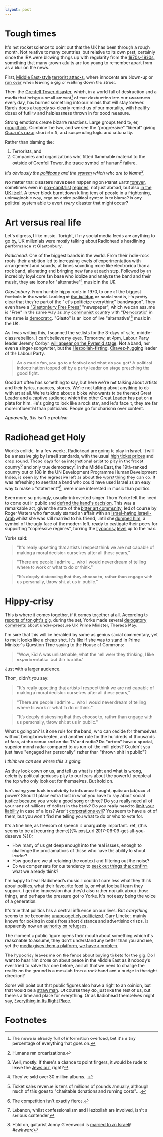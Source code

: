 ```yaml
---
layout: post
---
```


# Tough times
It's not rocket science to point out that the UK has been through a
rough month. Not relative to many countries, but relative to its own
past, certainly since the IRA were blowing things up with regularity
from the
[1970s-1990s](https://www.youtube.com/watch?v=T2oYrX5E_5I), something
that many grown adults are too young to remember apart from as
a blur on the news.

First,
[Middle East-style](http://www.haaretz.com/israel-news/1.625137)
[terrorist
attacks](http://www.jpost.com/Arab-Israeli-Conflict/GRAPHIC-IMAGES-East-Jerusalem-Arab-rams-car-into-ultra-Orthodox-Jews-then-stabs-them-423831),
where innocents are blown-up or [run
over](http://www.timesofisrael.com/3-dead-as-truck-plows-into-troops-in-jerusalem/) when leaving a gig or walking down the street.

Then, the [Grenfell Tower disaster](https://blogs.spectator.co.uk/2017/06/grenfell-tower-blaze-disaster-waiting-happen/), which, in a world full of destruction and a media
that brings a small amount[^amount] of that destruction into our
awareness every day, has burned something into our minds that will
stay forever. Rarely does a tragedy so-clearly remind us of our
mortality, with healthy doses of futility and helplessness thrown in for
good measure.

[^amount]: The news is already full of information overload, but it's a tiny percentage of everything that goes on.

Strong emotions create bizarre reactions. Large groups tend to, er,
[groupthink](https://en.wikipedia.org/wiki/Groupthink). Combine the two,
and  we see the "progressive" "liberal" giving [Occam's razor](https://en.wikipedia.org/wiki/Occam%27s_razor) short shrift, and suspending logic and rationality.

Rather than blaming the:
1. Terrorists, and
2. Companies and organizations who fitted flammable material to
the outside of Grenfell Tower, the tragic symbol of human[^human] failure,

[^human]: Humans run organizations.

*It's obviously the
[politicans](https://www.youtube.com/watch?v=3FH4lzsRYq8)
and the
[system](https://socialistworker.org/2017/06/20/a-system-that-let-working-class-people-burn?quicktabs_sw-recent-articles=6-20)
which who are to blame[^blame].*

[^blame]: Well, mostly. If there's a chance to point fingers, it would be rude to leave the [Jews out](http://www.timesofisrael.com/london-marchers-in-al-quds-day-parade-blame-tower-block-fire-on-zionists/), right?

No matter that disasters have been happening on
Planet Earth [forever](https://en.wikipedia.org/wiki/Plague_of_Justinian),
sometimes even in [non-capitalist](https://www.forbes.com/sites/ivonaiacob/2016/07/24/venezuelas-failed-socialist-experiment/#7bcce4b041dd)
[regimes](http://www.cnbc.com/2015/07/01/greek-disaster-is-all-about-socialism.html),
not just abroad, but also [in the UK itself](https://www.youtube.com/watch?v=Je65Vw7ndro). A tower block burnt down killing tens of people in a frightening, unimaginable way, ergo an entire political system is to blame? Is any political system able to avert *every* disaster that might occur?

# Art versus real life
Let's digress, I like music. Tonight, if my social media feeds are anything to go by, UK millenials were mostly
talking about Radiohead's headlining performance at Glastonbury.

*Radiohead.* One of the biggest bands in the world. From their indie-rock
roots, their ambition led to increasing levels of experimentation with
arrangement and sounds, at times sounding more
like electronica than a rock band, alienating and bringing new fans at
each step. Followed by an incredibly loyal core fan
base who idolize and analyze the band and their music, they
are icons for "alternative"[^alt] music in the UK.

[^alt]: They've sold over 30 million albums...

*Glastonbury.* From humble hippy roots in 1970, to one of the biggest festivals in the world. Looking at [the buildup](https://www.facebook.com/glastonburyofficial/photos/a.10150183961960964.301221.40513090963/10154390258045964/?type=3)
on social media, it's pretty clear that they're part of the "let's politicize everything" bandwagon". They even have a ["Glastonbury Free Press"](https://www.facebook.com/glastonburyofficial/photos/a.10150183961960964.301221.40513090963/10154488416945964/?type=3)
"newspaper", which we can assume is "Free" in the same way as any [communist country](https://en.wikipedia.org/wiki/East_Germany) with ["Democratic"](https://en.wikipedia.org/wiki/North_Korea) in the name is
[democratic](https://en.wikipedia.org/wiki/Weasel_word). "Glasto"
is an icon of live "alternative"[^alte] music in the UK.

[^alte]: Ticket sales revenue is tens of millions of pounds annually, although much of this goes to "charitable donations and running costs"....

As I was writing this, I scanned the setlists for the 3-days of
safe, middle-class rebellion. I can't believe my eyes. Tomorrow, at 4pm,
Labour Party leader Jeremy Corbyn [will appear on the Pyramid
stage](https://www.theguardian.com/music/2017/jun/16/jeremy-corbyn-pyramid-stage-glastonbury-festival-2017).
Not a band, nor even a singer-songwriter, but the
[Hezbollah-flirting](https://www.youtube.com/watch?v=u2ij-683iP8),
[Chavez-hugging](https://twitter.com/jeremycorbyn/status/309065744954580992) leader of the Labour Party.

> As a music fan, you go to a festival and what do you get? A political
> indoctrination topped off by a party leader on stage preaching the good fight.

Good art often has something to say, but here we're not
talking about artists and their lyrics, nuances, stories. We're not talking
about anything to do with art at all. We're talking about a bloke who wants to
be the next [Great Leader](https://www.youtube.com/watch?v=y7Sp_J-3WW8) and a captive audience which the other [Great Leader](http://www.nme.com/news/music/michael-eavis-glastonbury-people-voted-jeremy-corbyn-2091722) has put on a plate for him. He's going to look like a rock
star, and let's face it, they are far more influential than
politicians. People go for charisma over content.

*Apparently, this isn't a problem.*

# Radiohead get Holy

Worlds collide. In a few weeks, Radiohead are going to play in Israel. It will be
a massive gig by Israeli standards, with the usual [high ticket prices](http://www.haaretz.com/israel-news/culture/.premium-1.772246)
and [crap
sound](http://www.timesofisrael.com/talk-this-way-aerosmith-rocks-out-in-tel-aviv-despite-mic-issues/).
These days for an international artist to play in
the freest country[^free] and only true democracy[^democracy] in the Middle
East, the 19th-ranked country out of 188 in the UN Development Programme
Human Development Index, is seen by the regressive left as
about the [worst
thing](http://www.foxnews.com/opinion/2017/03/24/say-what-un-human-rights-council-declares-israel-worlds-no-1-human-rights-violator.html) they can do. It was refreshing to see
that a band who could have used Israel as an easy way to make a
"statement"[^wife], were more interested in music than politics.

[^free]: The competition isn't exactly fierce.
[^democracy]: Lebanon, whilst confessionalism and Hezbollah are involved, isn't a serious contender.
[^wife]: Hold on, guitarist Jonny Greenwood is [married to an Israeli](http://www.jpost.com/Israel-News/Culture/Israeli-Jewish-Arab-rock-group-to-join-Radiohead-for-US-tour-484794)! *#awkward*

Even more surprisingly, usually-introverted singer Thom Yorke felt
the need to come out in public and [defend the band's
decision](http://www.rollingstone.com/music/news/thom-yorke-breaks-silence-on-israel-controversy-w485142).
This was a remarkable act, given the state of the [bitter art
community](https://www.theguardian.com/music/2017/apr/24/artists-urge-radiohead-to-cancel-gig-in-israel), led of course by Roger Waters who famously started an affair with an [Israel-hating Israeli-Arab](http://pagesix.com/2016/06/15/roger-waters-moves-on-with-pals-ex-wife/)
whilst she was still married to his friend, until she [dumped him](http://www.dailymail.co.uk/tvshowbiz/article-3788626/Pink-Floyd-rocker-Roger-Waters-73-splits-Palestinian-writer-Rula-Jebreal-43-months-long-affair.html),
a symbol of the ugly face of the modern left, ready to castigate their
peers for supporting "oppressive regimes", turning the
[hypocrisy](http://www.dailywire.com/news/283/howard-stern-calls-out-anti-israel-hypocrisy-james-barrett) [level](http://www.israellycool.com/2017/03/22/reader-post-roger-waters-latest-act-of-hypocrisy/)
up to the max.

Yorke said:

> "It's really upsetting that artists I respect think we are not capable
> of making a moral decision ourselves after all these years,"

> "There are people I admire … who I would never dream of telling where
> to work or what to do or think."

> "It’s deeply distressing that they choose to, rather than engage with
> us personally, throw shit at us in public."

# Hippy-crisy

This is where it comes together, if it comes together at all. According to
[reports of tonight's gig](http://www.nme.com/news/music/thom-yorke-taunts-theresa-may-shouting-strong-stable-radiohead-glastonbury-set-2092601),
during the set, Yorke made several [derogatory comments](http://www.independent.co.uk/arts-entertainment/music/reviews/radiohead-glastonbury-review-2017-latest-theresa-may-creep-ok-computer-set-list-a7805901.html) about under-pressure UK Prime Minister, Theresa May.

I'm sure that this will be heralded by some as genius social
commentary, yet to me it looks like a cheap shot. It's like if she was
to stand in Prime Minister's Question Time saying to the House of
Commons:
> "Wow, Kid A was unlistenable, what the hell were they thinking, I like
experimentation but this is shite."

Just with a larger audience.

Thom, didn't you say:

> "It's really upsetting that artists I respect think we are not capable
> of making a moral decision ourselves after all these years,"

> "There are people I admire … who I would never dream of telling where
> to work or what to do or think."

> "It’s deeply distressing that they choose to, rather than engage with
> us personally, throw shit at us in public."

What's going on? Is it one rule for the band, who can decide for
themselves without being browbeaten, and another rule for the hundreds
of thousands of fans, at the venue and on the TV and radio? Do "artists"
have a special, superior moral radar compared to us run-of-the-mill plebs?
Couldn't you just have "engaged her personally" rather than "thrown shit in
public"?

*I think we can see where this is going.*

As they look down on us, and tell us what is right and what is wrong,
celebrity political geniuses play to our fears about the
powerful people at the top who only look out for themselves. But hold
on.

Isn't using your luck in celebrity to influence thought, quite an
(ab)use of power?  Should I place extra trust in what you have to say
about social justice because you wrote a good song or three? Do you
really need all of your tens of millions of dollars in the bank? Do you
really need to [limit your
liability](https://www.theguardian.com/music/2016/apr/29/radiohead-corporate-structure-firms)
in case of a loss? Aren't [corporations
evil](https://www.youtube.com/watch?v=Y888wVY5hzw)? You seem to have a
lot of them, but you won't find me telling you what to do or who to vote
for.

It's a fine line, as freedom of speech is unarguably important. Yet,
(this seems to be a [recurring theme]({% post_url
2017-06-09-get-all-you-deserve %})):
* How many of us get deep enough into the real issues, enough to
  challenge the proclamations of those who have the ability to shout
  louder?
* How good are we at retaining the context and filtering out the noise?
* Do we compensate for our tendency to [seek out things that confirm](https://www.youtube.com/watch?v=659XhcaIcCk) what we already think?

I'm happy to hear Radiohead's music. I couldn't
care less what they think about politics, what their favourite food is,
or what football team they support. I get the impression that they'd also rather
not talk about those things, and perhaps the pressure got to Yorke. It's
not easy being the voice of a generation.

It's true that politics has a central influence on our lives. But
*everything* seems to be becoming [unapologeticly politicized](http://www.newstatesman.com/politics/uk/2017/06/why-we-must-politicise-tragedy-grenfell-tower). Gary Lineker, mainly
known for poking in goals from short distance and
[advertising
crisps](http://www.mirror.co.uk/sport/video/messi-pranks-gary-lineker-new-7291167), is apparently now an [authority on
refugees](https://www.theguardian.com/football/2016/oct/22/gary-lineker-defends-twitter-views-as-the-sun-gives-him-red-card).

The moment a public figure opens their mouth about something which
it's reasonable to assume, they don't understand any better than you and me,
yet the [media gives them a platform](http://www.standard.co.uk/news/politics/lily-allen-star-sparks-fury-on-brexit-after-saying-the-world-hates-britian-over-slavery-a3443026.html), [we have a problem](http://thevarsity.ca/2017/01/22/why-outspoken-celebrities-only-exacerbate-political-tensions/).

The hypocrisy leaves me on the fence about buying tickets for the gig.
Do I want to hear him drone on about peace in the Middle East as if
nobody's ever tried to solve that one before, and all that we need to
change the reality on the ground is a messiah from a rock band and a
nudge in the right direction?

Some will point out that public figures also have a right to an opinion,
but that would be a [straw man](https://en.wikipedia.org/wiki/Straw_man).
Of course they do, just like the rest of
us, but there's a time and place for everything. Or as Radiohead
themselves might say, [Everything in Its Right
Place](https://vimeo.com/157296965).

# Footnotes
